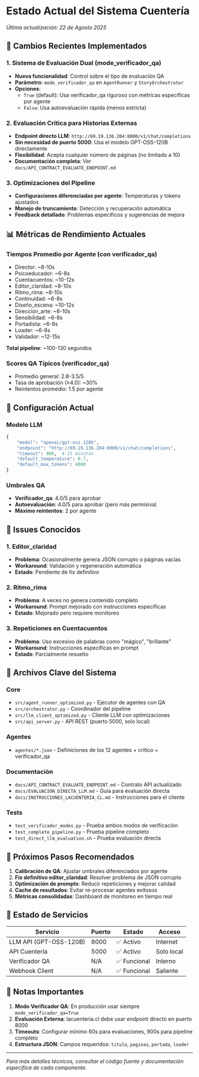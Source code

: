 # Estado Actual del Sistema Cuentería
*Última actualización: 22 de Agosto 2025*

## 🚀 Cambios Recientes Implementados

### 1. Sistema de Evaluación Dual (mode_verificador_qa)
- **Nueva funcionalidad**: Control sobre el tipo de evaluación QA
- **Parámetro**: `mode_verificador_qa` en `AgentRunner` y `StoryOrchestrator`
- **Opciones**:
  - `True` (default): Usa verificador_qa riguroso con métricas específicas por agente
  - `False`: Usa autoevaluación rápida (menos estricta)

### 2. Evaluación Crítica para Historias Externas
- **Endpoint directo LLM**: `http://69.19.136.204:8000/v1/chat/completions`
- **Sin necesidad de puerto 5000**: Usa el modelo GPT-OSS-120B directamente
- **Flexibilidad**: Acepta cualquier número de páginas (no limitado a 10)
- **Documentación completa**: Ver `docs/API_CONTRACT_EVALUATE_ENDPOINT.md`

### 3. Optimizaciones del Pipeline
- **Configuraciones diferenciadas por agente**: Temperaturas y tokens ajustados
- **Manejo de truncamiento**: Detección y recuperación automática
- **Feedback detallado**: Problemas específicos y sugerencias de mejora

## 📊 Métricas de Rendimiento Actuales

### Tiempos Promedio por Agente (con verificador_qa)
- Director: ~8-10s
- Psicoeducador: ~6-8s
- Cuentacuentos: ~10-12s
- Editor_claridad: ~8-10s
- Ritmo_rima: ~8-10s
- Continuidad: ~6-8s
- Diseño_escena: ~10-12s
- Dirección_arte: ~8-10s
- Sensibilidad: ~6-8s
- Portadista: ~6-8s
- Loader: ~6-8s
- Validador: ~12-15s

**Total pipeline**: ~100-130 segundos

### Scores QA Típicos (verificador_qa)
- Promedio general: 2.8-3.5/5
- Tasa de aprobación (≥4.0): ~30%
- Reintentos promedio: 1.5 por agente

## 🔧 Configuración Actual

### Modelo LLM
```python
{
    "model": "openai/gpt-oss-120b",
    "endpoint": "http://69.19.136.204:8000/v1/chat/completions",
    "timeout": 900,  # 15 minutos
    "default_temperature": 0.7,
    "default_max_tokens": 4000
}
```

### Umbrales QA
- **Verificador_qa**: 4.0/5 para aprobar
- **Autoevaluación**: 4.0/5 para aprobar (pero más permisiva)
- **Máximo reintentos**: 2 por agente

## 🐛 Issues Conocidos

### 1. Editor_claridad
- **Problema**: Ocasionalmente genera JSON corrupto o páginas vacías
- **Workaround**: Validación y regeneración automática
- **Estado**: Pendiente de fix definitivo

### 2. Ritmo_rima
- **Problema**: A veces no genera contenido completo
- **Workaround**: Prompt mejorado con instrucciones específicas
- **Estado**: Mejorado pero requiere monitoreo

### 3. Repeticiones en Cuentacuentos
- **Problema**: Uso excesivo de palabras como "mágico", "brillante"
- **Workaround**: Instrucciones específicas en prompt
- **Estado**: Parcialmente resuelto

## 📝 Archivos Clave del Sistema

### Core
- `src/agent_runner_optimized.py` - Ejecutor de agentes con QA
- `src/orchestrator.py` - Coordinador del pipeline
- `src/llm_client_optimized.py` - Cliente LLM con optimizaciones
- `src/api_server.py` - API REST (puerto 5000, solo local)

### Agentes
- `agentes/*.json` - Definiciones de los 12 agentes + crítico + verificador_qa

### Documentación
- `docs/API_CONTRACT_EVALUATE_ENDPOINT.md` - Contrato API actualizado
- `docs/EVALUACION_DIRECTA_LLM.md` - Guía para evaluación directa
- `docs/INSTRUCCIONES_LACUENTERIA_CL.md` - Instrucciones para el cliente

### Tests
- `test_verificador_modes.py` - Prueba ambos modos de verificación
- `test_complete_pipeline.py` - Prueba pipeline completo
- `test_direct_llm_evaluation.sh` - Prueba evaluación directa

## 🎯 Próximos Pasos Recomendados

1. **Calibración de QA**: Ajustar umbrales diferenciados por agente
2. **Fix definitivo editor_claridad**: Resolver problema de JSON corrupto
3. **Optimización de prompts**: Reducir repeticiones y mejorar calidad
4. **Cache de resultados**: Evitar re-procesar agentes exitosos
5. **Métricas consolidadas**: Dashboard de monitoreo en tiempo real

## 🚦 Estado de Servicios

| Servicio | Puerto | Estado | Acceso |
|----------|--------|--------|---------|
| LLM API (GPT-OSS-120B) | 8000 | ✅ Activo | Internet |
| API Cuentería | 5000 | ✅ Activo | Solo local |
| Verificador QA | N/A | ✅ Funcional | Interno |
| Webhook Client | N/A | ✅ Funcional | Saliente |

## 📌 Notas Importantes

1. **Modo Verificador QA**: En producción usar siempre `mode_verificador_qa=True`
2. **Evaluación Externa**: lacuenteria.cl debe usar endpoint directo en puerto 8000
3. **Timeouts**: Configurar mínimo 60s para evaluaciones, 900s para pipeline completo
4. **Estructura JSON**: Campos requeridos: `titulo`, `paginas`, `portada`, `loader`

---

*Para más detalles técnicos, consultar el código fuente y documentación específica de cada componente.*